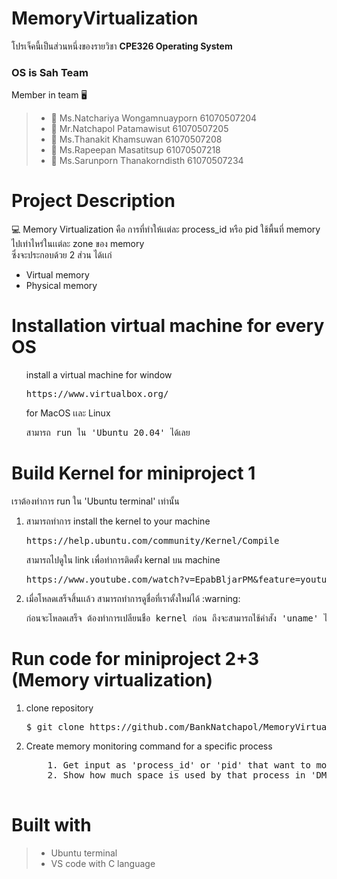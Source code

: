 # MemoryVirtualization
โปรเจ็คนี้เป็นส่วนหนึ่งของรายวิชา __CPE326 Operating System__ 
### OS is Sah Team
Member in team :desktop_computer:
> * :woman: Ms.Natchariya Wongamnuayporn 61070507204
> * :man: Mr.Natchapol Patamawisut 61070507205
> * :man: Ms.Thanakit Khamsuwan 61070507208
> * :woman: Ms.Rapeepan Masatitsup 61070507218
> * :woman: Ms.Sarunporn Thanakorndisth 61070507234
# Project Description 
:computer: Memory Virtualization คือ การที่ทำให้เเต่ละ process_id หรือ pid ใช้พื้นที่ memory ไปเท่าไหร่ในเเต่ละ zone ของ memory  
ซึ่งจะประกอบด้วย 2 ส่วน ได้เเก่   
* Virtual memory 
* Physical memory

# Installation virtual machine for every OS 
<ol>
    install a virtual machine for window 
    <pre>https://www.virtualbox.org/</pre>
    for MacOS เเละ Linux 
    <pre>สามารถ run ใน 'Ubuntu 20.04' ได้เลย</pre>
</ol>

# Build Kernel for miniproject 1 
เราต้องทำการ run ใน 'Ubuntu terminal' เท่านั้น  

<ol>
  <li>
    สามารถทำการ install the kernel to your machine 
    <pre>https://help.ubuntu.com/community/Kernel/Compile</pre>
    สามารถไปดูใน link เพื่อทำการติดตั้ง kernal บน machine 
    <pre>https://www.youtube.com/watch?v=EpabBljarPM&feature=youtu.be&fbclid=IwAR37GJc3llqCEfwY5Vr1RqX98g0fEhwRDpWhXvbooFPVATOW7OJpizqaOOA</pre>
  </li>
  <li>
    เมื่อโหลดเสร็จสิ้นเเล้ว สามารถทำการดูชื่อที่เราตั้งใหม่ได้  
    :warning: <pre>ก่อนจะโหลดเสร็จ ต้องทำการเปลี่ยนชื่อ kernel ก่อน ถึงจะสามารถใช้คำสั่ง 'uname' ได้</pre>
  </li>
</ol>

# Run code for miniproject 2+3 (Memory virtualization) 
<ol>
  <li>
      clone repository 
      <pre>$ git clone https://github.com/BankNatchapol/MemoryVirtualization.git</pre>
  </li>
  <li>
    Create memory monitoring command for a specific process
    <pre>
    1. Get input as 'process_id' or 'pid' that want to monitor  
    2. Show how much space is used by that process in 'DMA' , 'Normal' and 'HighMem'
    </pre>
  </li>
</ol>  

# Built with 
> * Ubuntu terminal
> * VS code with C language

